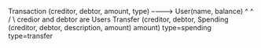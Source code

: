 
Transaction (creditor, debtor, amount, type) ––––> User(name, balance) 
         ^                          ^                           \
        /                            \                          credior and debtor are Users
Transfer (creditor, debtor,      Spending (creditor, debtor,
description, amount)             amount) type=spending
type=transfer




